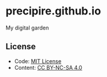 # precipire.github.io
My digital garden
## License

- Code: [MIT License](LICENSE)
- Content: [CC BY-NC-SA 4.0](CONTENT_LICENSE.md)
